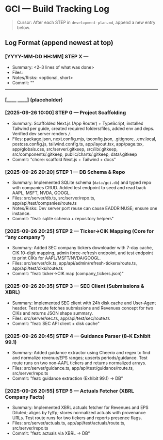 # GCI — Build Tracking Log

> Cursor: After each STEP in `development-plan.md`, append a new entry below.

## Log Format (append newest at top)

### [YYYY-MM-DD HH:MM] STEP X — <Step Title>
- Summary: <2–3 lines of what was done>
- Files: <comma-separated>
- Notes/Risks: <optional, short>
- Commit: "<exact message>"

---

### [____ ____] (placeholder)
### [2025-09-26 10:00] STEP 0 — Project Scaffolding
- Summary: Scaffolded Next.js (App Router) + TypeScript, installed Tailwind per guide, created required folders/files, added env and deps. Verified dev server renders `/`.
- Files: package.json, next.config.mjs, tsconfig.json, .gitignore, .env.local, postcss.config.js, tailwind.config.ts, app/layout.tsx, app/page.tsx, app/globals.css, src/server/.gitkeep, src/lib/.gitkeep, src/components/.gitkeep, public/charts/.gitkeep, data/.gitkeep
- Commit: "chore: scaffold Next.js + Tailwind + docs"

### [2025-09-26 20:20] STEP 1 — DB Schema & Repo
- Summary: Implemented SQLite schema (`data/gci.db`) and typed repo with companies CRUD. Added test endpoint to seed and read back AAPL, MSFT, NVDA, GOOGL.
- Files: src/server/db.ts, src/server/repo.ts, app/api/test/companies/route.ts
- Notes/Risks: Dev server port reuse can cause EADDRINUSE; ensure one instance.
- Commit: "feat: sqlite schema + repository helpers"
### [2025-09-26 20:25] STEP 2 — Ticker→CIK Mapping (Core for “any company”)
- Summary: Added SEC company tickers downloader with 7-day cache, CIK 10-digit mapping, admin force-refresh endpoint, and test endpoint to print CIKs for AAPL/MSFT/NVDA/GOOGL.
- Files: src/server/cik.ts, app/api/admin/refresh-tickers/route.ts, app/api/test/ciks/route.ts
- Commit: "feat: ticker→CIK map (company_tickers.json)"
### [2025-09-26 20:35] STEP 3 — SEC Client (Submissions & XBRL)
- Summary: Implemented SEC client with 24h disk cache and User-Agent header. Test route fetches submissions and Revenues concept for two CIKs and returns JSON shape summary.
- Files: src/server/sec.ts, app/api/test/sec/route.ts
- Commit: "feat: SEC API client + disk cache"
### [2025-09-26 20:45] STEP 4 — Guidance Parser (8‑K Exhibit 99.1)
- Summary: Added guidance extractor using Cheerio and regex to find and normalize revenue/EPS ranges; upserts periods/guidance. Test route runs on two non‑AAPL tickers and returns normalized arrays.
- Files: src/server/guidance.ts, app/api/test/guidance/route.ts, src/server/repo.ts
- Commit: "feat: guidance extraction (Exhibit 99.1) → DB"
### [2025-09-26 20:55] STEP 5 — Actuals Fetcher (XBRL Company Facts)
- Summary: Implemented XBRL actuals fetcher for Revenues and EPS Diluted; aligns by fy/fp; stores normalized actuals with provenance URLs. Test route runs for two tickers and reports presence flags.
- Files: src/server/actuals.ts, app/api/test/actuals/route.ts, src/server/repo.ts
- Commit: "feat: actuals via XBRL → DB"
